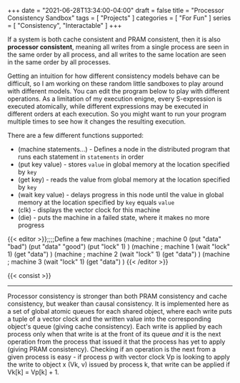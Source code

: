 +++
date = "2021-06-28T13:34:00-04:00"
draft = false
title = "Processor Consistency Sandbox"
tags = [ "Projects" ]
categories = [ "For Fun" ]
series = [ "Consistency", "Interactable" ]
+++

If a system is both cache consistent and PRAM consistent, then it is also **processor consistent**, meaning all writes from a single process are seen
in the same order by all process, and all writes to the same location are seen in the same order by all processes.

<!--more-->

Getting an intuition for how different consistency models behave can be difficult, 
so I am working on these random little sandboxes to play around with different models.
You can edit the program below to play with different operations. As a limitation of my execution enigne, every S-expression is executed atomically,
while different expressions may be executed in different orders at each execution. So you might want to run your program
multiple times to see how it changes the resulting execution.

There are a few different functions supported:  
 - (machine statements...) - Defines a node in the distributed program that runs each statement in `statements` in order  
 - (put key value) - stores `value` in global memory at the location specified by `key`  
 - (get key) - reads the value from global memory at the location specified by `key`  
 - (wait key value) - delays progress in this node until the value in global memory at the location specified by `key` equals `value`  
 - (clk) - displays the vector clock for this machine  
 - (die) - puts the machine in a failed state, where it makes no more progress  

{{< editor >}};;;;Define a few machines
(machine ; machine 0
    (put "data" "bad")
    (put "data" "good")
    (put "lock" 1)
)
(machine ; machine 1
    (wait "lock" 1)
    (get "data")
)
(machine ; machine 2
    (wait "lock" 1)
    (get "data")
)
(machine ; machine 3
    (wait "lock" 1)
    (get "data")
)
{{< /editor >}}

{{< consist >}}


-----------

Processor consistency is stronger than both PRAM consistency and cache consistency, but weaker than causal consistency. It is implemented here as
a set of global atomic queues for each shared object, where each write puts a tuple of a vector clock and the written value into the corresponding object's
queue (giving cache consistency). Each write is applied by each process only when that write is at the front of its queue _and_ it is the next operation
from the process that issued it that the process has yet to apply (giving PRAM consistency). Checking if an operation is the next from a given process is easy - 
if process p with vector clock Vp is looking to apply the write to object x (Vk, v) issued by process k, that write can be applied if Vk[k] = Vp[k] + 1.
